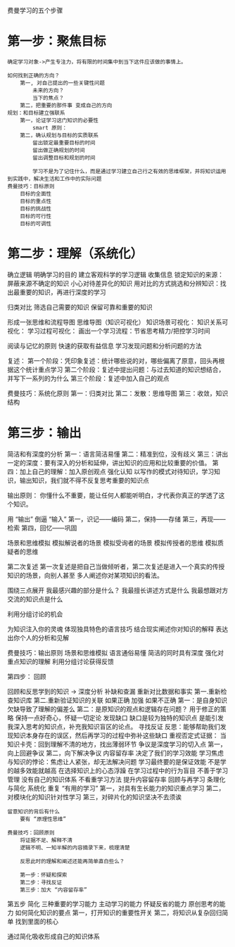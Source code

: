 费曼学习的五个步骤

# 第一步：聚焦目标

    确定学习对象->产生专注力，将有限的时间集中到当下这件应该做的事情上。

    如何找到正确的方向？
        第一, 对自己提出的一些关键性问题
            未来的方向？
            当下的焦点？
        第二，把重要的那件事 变成自己的方向
    规划：和目标建立强联系
        第一，论证学习这门知识的必要性
            smart 原则：
        第二，确认规划与目标的实质联系
            留出锁定最重要目标的时间
            留出做正确规划的时间
            留出调整目标和规划的时间

            学习不是为了记住什么，而是通过学习建立自己行之有效的思维框架，并将知识运用到实践中，解决生活和工作中的实际问题
    费曼技巧：目标原则
        目标的全面性
        目标的重点性
        目标的挑战性
        目标的可行性
        目标的可调性



# 第二步：理解（系统化）

确立逻辑
    明确学习的目的
    建立客观科学的学习逻辑
收集信息
    锁定知识的来源：
        屏蔽来源不确定的知识
        小心对待差异化的知识
        用对比的方式挑选和分辨知识：找出最重要的知识，再进行深度的学习
          
归类对比
    筛选自己需要的知识
    保留可靠和重要的知识

形成一张思维和流程导图
    思维导图（知识可视化）
            知识场景可视化：
            知识关系可视化：
            学习过程可视化：
    画出一个学习流程：节省思考精力/把控学习时间

阅读与记忆的原则
    快速的获取有益信息
    学习发现问题和分析问题的方法

复述：
    第一个阶段：凭印象复述：统计哪些说的对，哪些偏离了原意，回头再根据这个统计重点学习
    第二个阶段：复述中提出问题：与过去知道的知识想结合，并写下一系列的为什么
    第三个阶段：复述中加入自己的观点

费曼技巧：系统化原则
    第一：归类对比
    第二：发散：思维导图
    第三：收敛，知识结构

# 第三步：输出
简洁和有深度的分析
    第一：语言简洁易懂
    第二：精准到位，没有歧义
    第三：讲出一定的深度：要有深入的分析和延伸，讲出知识的应用和比较重要的价值。
    第四：加上自己的理解：加入原创观点
强化认知
    以写作的模式对待知识，学习知识，输出知识，我们就不得不反复思考重要的知识点

输出原则：
    你懂什么不重要，能让任何人都能听明白，才代表你真正的学透了这个知识。

用 “输出” 倒逼 “输入”
    第一，识记——编码
    第二，保持——存储
    第三，再现——检索
    第四，回忆——巩固

场景和思维模拟
    模拟解说者的场景
    模拟受询者的场景
    模拟传授者的思维
    模拟质疑者的思维

第二次复述
    第一次复述是把自己当做倾听者，第二次复述是进入一个真实的传授知识的场景，向别人甚至
多人阐述你对某项知识的看法。

围绕三点展开
    我最感兴趣的部分是什么？
    我最擅长讲述方式是什么
    我最想跟对方交流的知识点是什么

利用分组讨论的机会

为知识注入你的灵魂
    体现独具特色的语言技巧
    结合现实阐述你对知识的解释
    表达出你个人的分析和见解

费曼技巧：输出原则
    场景和思维模拟
    语言通俗易懂
    简洁的同时具有深度
    强化对重点知识的理解
    利用分组讨论获得反馈


第四步： 回顾

回顾和反思学到的知识 -> 深度分析
    补缺和查漏
    重新对比数据和事实
        第一.重新检查知识库
        第二.重新验证知识的关联
    如果正确
        加强
    如果不正确
        第一：是自身知识欠缺导致了理解的偏差么
        第二：是原知识的观点和逻辑存在问题？
    用于修正的策略
        保持一点好奇心，怀疑一切定论
    发现缺口
        缺口是较为独特的知识点
        是能引发我深入思考的知识点，补充我知识盲区的论点。
    寻找反证
        反思：能够帮助我们发现知识本身存在的误区，然后再学习的过程中弥补这些缺口
        重视否定式证据：
    当知识卡壳：回到理解不清的地方，找出薄弱环节
    争议是深度学习的切入点
        第一，向上回避争议
        第二，向下解决争议
    内容留存率 决定了我们的学习效能
        学习焦虑与知识的悖论：焦虑让人紧张，却无法解决问题
        学习最终要的是保证效能
    不是学的越多效能就越高
        在选择知识上的心态浮躁
        在学习过程中的行为盲目
        不善于学习管理
        没有自己的知识体系
        不看重学习方法
    提升内容留存率
        回顾与再学习
        条理化与简化
        系统化
    重复 “有用的学习”
        第一，对具有生长能力的知识重点学习
        第二，对模块化的知识针对性学习
        第三，对碎片化的知识坚决不去须诶

    留意知识的背后有什么
        要有 “原理性思维”
    
    费曼技巧：回顾原则
        将证据不足、解释不清
        逻辑不明、一知半解的内容摘录下来，梳理清楚

        反思此时的理解和阐述还能再简单直白些么？

        第一步：怀疑和探索
        第二步：寻找反证
        第三步：加大 “内容留存率”


第五步 简化
    三种重要的学习能力
        主动学习的能力
        怀疑反省的能力
        原创思考的能力
    如何简化知识的要点
        第一，打开知识的重要性开关
        第二，将知识从复杂回归简单
            找到里面的核心

通过简化吸收形成自己的知识体系